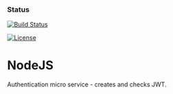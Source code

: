 
### Status

[![Build Status](https://travis-ci.org/ekarpovs/authentication.svg?branch=master)](https://travis-ci.org/ekarpovs/authentication)

[![License](https://img.shields.io/github/license/mashape/apistatus.svg)](https://img.shields.io/github/license/:ekarpovs/:authentication.svg)

# NodeJS

Authentication micro service - creates and checks JWT.
